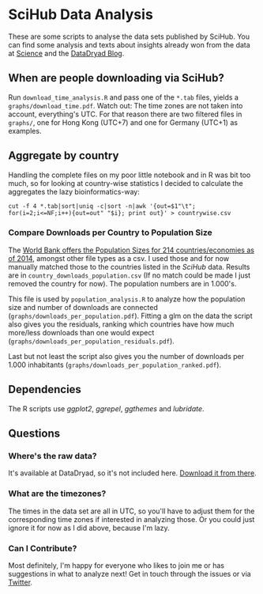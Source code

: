 # SciHub Data Analysis
These are some scripts to analyse the data sets published by SciHub. You can find some analysis and texts about insights already won from the data at [Science](http://www.sciencemag.org/news/2016/04/whos-downloading-pirated-papers-everyone) and the [DataDryad Blog](https://blog.datadryad.org/2016/04/28/sci-hub-stories/).

## When are people downloading via SciHub?
Run `download_time_analysis.R` and pass one of the `*.tab` files, yields a `graphs/download_time.pdf`. Watch out: The time zones are not taken into account, everything's UTC. For that reason there are two filtered files in `graphs/`, one for Hong Kong (UTC+7) and one for Germany (UTC+1) as examples.

## Aggregate by country
Handling the complete files on my poor little notebook and in R was bit too much, so for looking at country-wise statistics I decided to calculate the aggregates the lazy bioinformatics-way:

`cut -f 4 *.tab|sort|uniq -c|sort -n|awk '{out=$1"\t"; for(i=2;i<=NF;i++){out=out" "$i}; print out}' > countrywise.csv`

### Compare Downloads per Country to Population Size
The [World Bank offers the Population Sizes for 214 countries/economies as of 2014](http://data.worldbank.org/data-catalog/Population-ranking-table), amongst other file types as a csv. I used those and for now manually matched those to the countries listed in the *SciHub* data. Results are in `country_downloads_population.csv` (If no match could be made I just removed the country for now). The population numbers are in 1.000's.

This file is used by `population_analysis.R` to analyze how the population size and number of downloads are connected (`graphs/downloads_per_population.pdf`). Fitting a glm on the data the script also gives you the residuals, ranking which countries have how much more/less downloads than one would expect (`graphs/downloads_per_population_residuals.pdf`).

Last but not least the script also gives you the number of downloads per 1.000 inhabitants (`graphs/downloads_per_population_ranked.pdf`).

## Dependencies
The R scripts use *ggplot2*, *ggrepel*, *ggthemes* and *lubridate*.

## Questions
### Where's the raw data?
It's available at DataDryad, so it's not included here. [Download it from there](http://dx.doi.org/10.5061/dryad.q447c).

### What are the timezones?
The times in the data set are all in UTC, so you'll have to adjust them for the corresponding time zones if interested in analyzing those. Or you could just ignore it for now as I did above, because I'm lazy.

### Can I Contribute?
Most definitely, I'm happy for everyone who likes to join me or has suggestions in what to analyze next! Get in touch through the issues or via [Twitter](http://www.twitter.com/gedankenstuecke).
